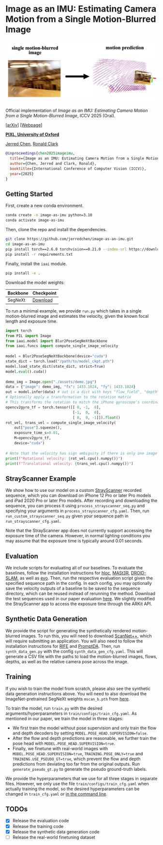 # Image as an IMU: Estimating Camera Motion from a Single Motion-Blurred Image

![teaser](./assets/teaser.png)

Official implementation of *Image as an IMU: Estimating Camera Motion from a Single Motion-Blurred Image*, ICCV 2025 (Oral).

[[arXiv](https://arxiv.org/abs/2503.17358)] [[Webpage](https://jerredchen.github.io/image-as-imu/)]

**[PIXL, University of Oxford](https://pixl.cs.ox.ac.uk/)**

[Jerred Chen](https://jerredchen.github.io/), [Ronald Clark](https://ronnie-clark.co.uk/)

```bibtex
@inproceedings{chen2025imageimu,
  title={Image as an IMU: Estimating Camera Motion from a Single Motion-Blurred Image},
  author={Chen, Jerred and Clark, Ronald},
  booktitle={International Conference of Computer Vision (ICCV)},
  year={2025}
}
```

## Getting Started

First, create a new conda environment.
```bash
conda create -n image-as-imu python=3.10
conda activate image-as-imu
```

Then, clone the repo and install the dependencies.
```bash
git clone https://github.com/jerredchen/image-as-an-imu.git
cd image-as-an-imu
pip install torch==2.6.0 torchvision==0.21.0 --index-url https://download.pytorch.org/whl/cu118
pip install -r requirements.txt
```

Finally, install the `iaai` module.
```bash
pip install -e .
```

Download the model weights:

| **Backbone** | **Checkpoint** |
|--------------|---------------------------------------------------------------------------------------|
|    SegNeXt   |  [Download](https://drive.google.com/drive/folders/1TM43bWK1v17SRWcifzS9M6VyKuztgfXW) |


To run a minimal example, we provide `run.py` which takes in a single motion-blurred image and estimates the velocity, given the known focal length and exposure time.

```python
import torch
from PIL import Image
from iaai.model import Blur2PoseSegNeXtBackbone
from iaai.funcs import compute_single_image_velocity

model = Blur2PoseSegNeXtBackbone(device="cuda")
state_dict = torch.load("/path/to/model_ckpt.pth")
model.load_state_dict(state_dict, strict=True)
model.eval().cuda()

demo_img = Image.open("./assets/demo.jpg")
data = {"image": demo_img, "fx": 1433.1024, "fy": 1433.1024}
out = model.infer(data) # out is a dict with keys "flow_field", "depth", "pose", "residual"
# Optionally apply a transformation to the rotation matrix
# This transforms the rotation to match the iPhone gyroscope's coordinate system
opencv2gyro_tf = torch.tensor([[ 0, -1,  0],
                               [-1,  0,  0],
                               [ 0,  0, -1]]).float()
rot_vel, trans_vel = compute_single_image_velocity(
    out["pose"].squeeze(),
    exposure_time_s=0.01,
    M=opencv2gyro_tf,
    device="cuda")

# Note that the velocity has sign ambiguity if there is only one image
print(f"Rotational velocity: {rot_vel.cpu().numpy()}")
print(f"Translational velocity: {trans_vel.cpu().numpy()}")
```

## StrayScanner Example

We show how to use our model on a custom [StrayScanner](https://apps.apple.com/us/app/stray-scanner/id1557051662) recorded sequence, which you can download on iPhone 12 Pro or later Pro models and iPad 2020 Pro or later Pro models. After recording and downloading the sequence, you can process it using `process_strayscanner_seq.py` and specifying your arguments in `process_strayscanner_cfg.yaml`. Then, run `run_custom_strayscanner_seq.py` given your sequence path in `run_strayscanner_cfg.yaml`.

Note that the StrayScanner app does not currently support accessing the exposure time of the camera. However, in normal lighting conditions you may assume that the exposure time is typically around 0.01 seconds.

## Evaluation

We include scripts for evaluating all of our baselines. To evaluate the baselines, follow the installation instructions for [hloc](https://github.com/cvg/Hierarchical-Localization), [MASt3R](https://github.com/naver/mast3r), [DROID-SLAM](https://github.com/princeton-vl/DROID-SLAM), as well as [evo](https://github.com/MichaelGrupp/evo). Then, run the respective evaluation script given the specified sequence path in the config. In each config, you may optionally save the velocity outputs of a baseline to be saved to the sequence directory, which can be reused instead of rerunning the method. Download the test sequences used in our paper evaluation [here](https://drive.google.com/drive/folders/1Yqwokv6gL5AmtMBwUkQoIt1a9AE2sSK9). We slightly modified the StrayScanner app to access the exposure time through the ARKit API.

## Synthetic Data Generation

We provide the script for generating the synthetically rendered motion-blurred images. To run this, you will need to download [ScanNet++](https://kaldir.vc.in.tum.de/scannetpp), which will require submitting an application. You will also need to follow the installation instructions for [RIFE](https://github.com/hzwer/ECCV2022-RIFE) and [PromptDA](https://github.com/DepthAnything/PromptDA). Then, run `synth_data_gen.py` with the config `synth_data_gen_cfg.yaml`. This will generate a CSV file with the paths to load the motion-blurred images, flows, depths, as well as the relative camera pose across the image.

## Training

If you wish to train the model from scratch, please also see the synthetic data generation instructions above. You will need to also download the ImageNet-pretrained SegNeXt weights `mscan_b.pth` from [here](https://cloud.tsinghua.edu.cn/d/c15b25a6745946618462/).

To train the model, run `train.py` with the desired arguments/hyperparameters in `train/configs/train_cfg.yaml`. As mentioned in our paper, we train the model in three stages:
- We first train the model without pose supervision and only train the flow and depth decoders by setting `MODEL.POSE_HEAD.SUPERVISION=false`.
- After the flow and depth predictions are reasonable, we further train the pose head with `MODEL.POSE_HEAD.SUPERVISION=true`.
- Finally, we finetune with real-world images with `MODEL.POSE_HEAD.SUPERVISION=true`, `TRAINING.POSE_ONLY=true` and `TRAINING.USE_PSEUDO_GT=true`, which prevent the flow and depth predictions from deviating too far from the original outputs. Run `generate_pseudo_gt.py` to generate the pseudo ground-truth labels.

We provide the hyperparameters that we use for all three stages in separate files. However, we only use the file `train/configs/train_cfg.yaml` when actually training the model, so the desired hyperparameters can be changed in `train_cfg.yaml` or [in the command line](https://hydra.cc/docs/advanced/override_grammar/basic/).

## TODOs

- [x] Release the evaluation code
- [x] Release the training code
- [x] Release the synthetic data generation code
- [ ] Release the real-world finetuning dataset